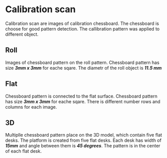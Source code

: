 # Calibration scan

Calibration scan are images of calibration chessboard. The chessboard is choose for good pattern detection. The callibration pattern was applied to different object.

## Roll
Images of chessboard pattern on the roll pattern. Chessboard pattern has size ***3mm x 3mm*** for eache sqare. The diametr of the roll object is ***11.5 mm***

## Flat 
Chessboard pattern is connected to the flat surface. Chessboard pattern has size ***3mm x 3mm*** for eache sqare. There is different number rows and columns for each image.

## 3D
Multiplle chessboard pattern place on the 3D model, which contain five flat desks.
The platform is created from five flat desks. Each desk has width of ***15mm*** and angle between them is ***45 degrees***. The pattern is in the center of each flat desk.